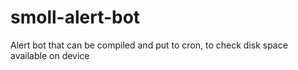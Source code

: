 # smoll-alert-bot


Alert bot that can be compiled and put to cron, to check disk space available on device
